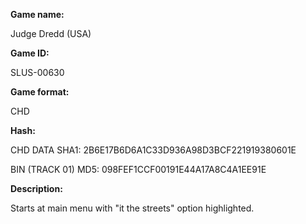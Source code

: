 **Game name:**

Judge Dredd (USA)

**Game ID:**

SLUS-00630

**Game format:**

CHD

**Hash:**

CHD DATA SHA1: 2B6E17B6D6A1C33D936A98D3BCF221919380601E

BIN (TRACK 01) MD5: 098FEF1CCF00191E44A17A8C4A1EE91E

**Description:**

Starts at main menu with "it the streets" option highlighted.